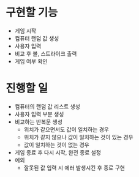 # 구현할 기능
- 게임 시작
- 컴퓨터 랜덤 값 생성
- 사용자 입력
- 비교 후 볼, 스트라이크 출력
- 게임 여부 확인
# 진행할 일
- 컴퓨터의 랜덤 값 리스트 생성
- 사용자 입력 부분 생성
- 비교하는 반복문 생성
  - 위치가 같으면서도 값이 일치하는 경우
  - 위치가 같지 않으나 값이 일치하는 것이 있는 경우
  - 값이 일치하는 것이 없는 경우
- 게임 종료 후 다시 시작, 완전 종료 설정
- 예외
  - 잘못된 값 입력 시 에러 발생시킨 후 종료 구현